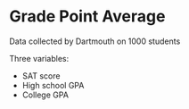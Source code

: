 # Grade Point Average

Data collected by Dartmouth on 1000 students

Three variables:
* SAT score
* High school GPA
* College GPA
